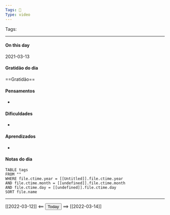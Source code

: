 ```yaml
---
Tags: 📝
Type: video
---
```


Tags:  

---
#### On this day

2021-03-13

#### Gratidão do dia
==Gratidão==

#### Pensamentos
- 

#### Dificuldades
- 

#### Aprendizados
- 

#### Notas do dia
```dataview
TABLE tags
FROM ""
WHERE file.ctime.year = [[Untitled]].file.ctime.year
AND file.ctime.month = [[undefined]].file.ctime.month
AND file.ctime.day = [[undefined]].file.ctime.day
SORT file.name
```

---

[[2022-03-12]] <== <button class="date_button_today">Today</button> ==> [[2022-03-14]]